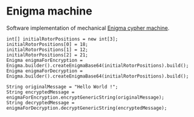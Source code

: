 # Enigma machine
Software implementation of mechanical [Enigma cypher machine](https://en.wikipedia.org/wiki/Enigma_machine).

```
int[] initialRotorPositions = new int[3];
initialRotorPositions[0] = 18;
initialRotorPositions[1] = 12;
initialRotorPositions[2] = 21;
Enigma enigmaForEncryption = Enigma.builder().createEnigmaBase64(initialRotorPositions).build();
Enigma enigmaForDecryption = Enigma.builder().createEnigmaBase64(initialRotorPositions).build();
        
String originalMessage = "Hello World !";       
String encryptedMessage = enigmaForEncryption.encryptGenericString(originalMessage);
String decryptedMessage = enigmaForDecryption.decryptGenericString(encryptedMessage);
```
